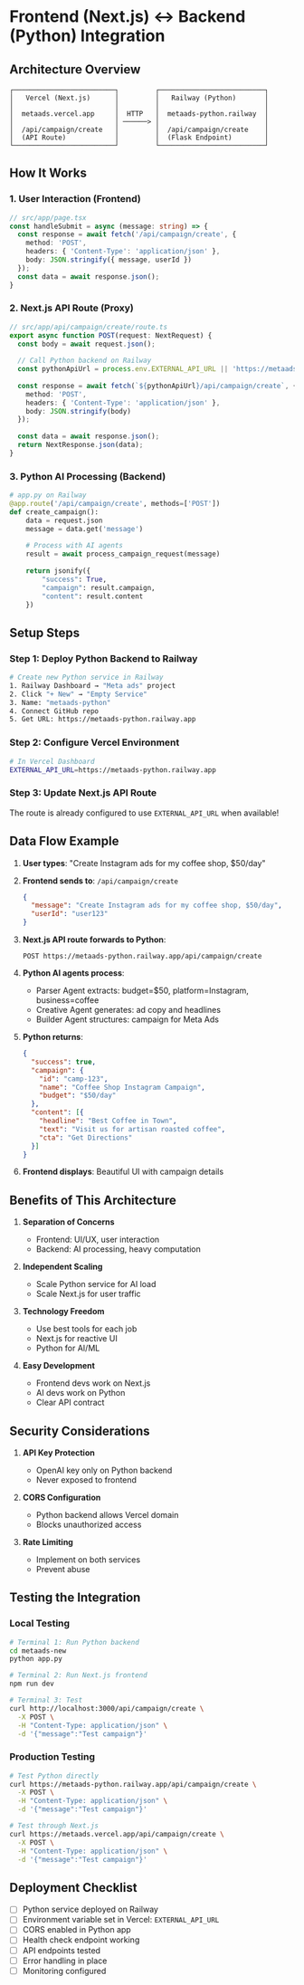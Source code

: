 # Frontend (Next.js) ↔ Backend (Python) Integration

## Architecture Overview

```
┌─────────────────────────┐         ┌──────────────────────────┐
│   Vercel (Next.js)      │         │   Railway (Python)       │
│                         │         │                          │
│  metaads.vercel.app     │  HTTP   │  metaads-python.railway  │
│                         │ ──────> │                          │
│  /api/campaign/create   │         │  /api/campaign/create    │
│  (API Route)            │         │  (Flask Endpoint)        │
└─────────────────────────┘         └──────────────────────────┘
```

## How It Works

### 1. User Interaction (Frontend)
```typescript
// src/app/page.tsx
const handleSubmit = async (message: string) => {
  const response = await fetch('/api/campaign/create', {
    method: 'POST',
    headers: { 'Content-Type': 'application/json' },
    body: JSON.stringify({ message, userId })
  });
  const data = await response.json();
}
```

### 2. Next.js API Route (Proxy)
```typescript
// src/app/api/campaign/create/route.ts
export async function POST(request: NextRequest) {
  const body = await request.json();
  
  // Call Python backend on Railway
  const pythonApiUrl = process.env.EXTERNAL_API_URL || 'https://metaads-python.railway.app';
  
  const response = await fetch(`${pythonApiUrl}/api/campaign/create`, {
    method: 'POST',
    headers: { 'Content-Type': 'application/json' },
    body: JSON.stringify(body)
  });
  
  const data = await response.json();
  return NextResponse.json(data);
}
```

### 3. Python AI Processing (Backend)
```python
# app.py on Railway
@app.route('/api/campaign/create', methods=['POST'])
def create_campaign():
    data = request.json
    message = data.get('message')
    
    # Process with AI agents
    result = await process_campaign_request(message)
    
    return jsonify({
        "success": True,
        "campaign": result.campaign,
        "content": result.content
    })
```

## Setup Steps

### Step 1: Deploy Python Backend to Railway
```bash
# Create new Python service in Railway
1. Railway Dashboard → "Meta ads" project
2. Click "+ New" → "Empty Service"
3. Name: "metaads-python"
4. Connect GitHub repo
5. Get URL: https://metaads-python.railway.app
```

### Step 2: Configure Vercel Environment
```bash
# In Vercel Dashboard
EXTERNAL_API_URL=https://metaads-python.railway.app
```

### Step 3: Update Next.js API Route
The route is already configured to use `EXTERNAL_API_URL` when available!

## Data Flow Example

1. **User types**: "Create Instagram ads for my coffee shop, $50/day"

2. **Frontend sends to**: `/api/campaign/create`
   ```json
   {
     "message": "Create Instagram ads for my coffee shop, $50/day",
     "userId": "user123"
   }
   ```

3. **Next.js API route forwards to Python**:
   ```
   POST https://metaads-python.railway.app/api/campaign/create
   ```

4. **Python AI agents process**:
   - Parser Agent extracts: budget=$50, platform=Instagram, business=coffee
   - Creative Agent generates: ad copy and headlines
   - Builder Agent structures: campaign for Meta Ads

5. **Python returns**:
   ```json
   {
     "success": true,
     "campaign": {
       "id": "camp-123",
       "name": "Coffee Shop Instagram Campaign",
       "budget": "$50/day"
     },
     "content": [{
       "headline": "Best Coffee in Town",
       "text": "Visit us for artisan roasted coffee",
       "cta": "Get Directions"
     }]
   }
   ```

6. **Frontend displays**: Beautiful UI with campaign details

## Benefits of This Architecture

1. **Separation of Concerns**
   - Frontend: UI/UX, user interaction
   - Backend: AI processing, heavy computation

2. **Independent Scaling**
   - Scale Python service for AI load
   - Scale Next.js for user traffic

3. **Technology Freedom**
   - Use best tools for each job
   - Next.js for reactive UI
   - Python for AI/ML

4. **Easy Development**
   - Frontend devs work on Next.js
   - AI devs work on Python
   - Clear API contract

## Security Considerations

1. **API Key Protection**
   - OpenAI key only on Python backend
   - Never exposed to frontend

2. **CORS Configuration**
   - Python backend allows Vercel domain
   - Blocks unauthorized access

3. **Rate Limiting**
   - Implement on both services
   - Prevent abuse

## Testing the Integration

### Local Testing
```bash
# Terminal 1: Run Python backend
cd metaads-new
python app.py

# Terminal 2: Run Next.js frontend
npm run dev

# Terminal 3: Test
curl http://localhost:3000/api/campaign/create \
  -X POST \
  -H "Content-Type: application/json" \
  -d '{"message":"Test campaign"}'
```

### Production Testing
```bash
# Test Python directly
curl https://metaads-python.railway.app/api/campaign/create \
  -X POST \
  -H "Content-Type: application/json" \
  -d '{"message":"Test campaign"}'

# Test through Next.js
curl https://metaads.vercel.app/api/campaign/create \
  -X POST \
  -H "Content-Type: application/json" \
  -d '{"message":"Test campaign"}'
```

## Deployment Checklist

- [ ] Python service deployed on Railway
- [ ] Environment variable set in Vercel: `EXTERNAL_API_URL`
- [ ] CORS enabled in Python app
- [ ] Health check endpoint working
- [ ] API endpoints tested
- [ ] Error handling in place
- [ ] Monitoring configured